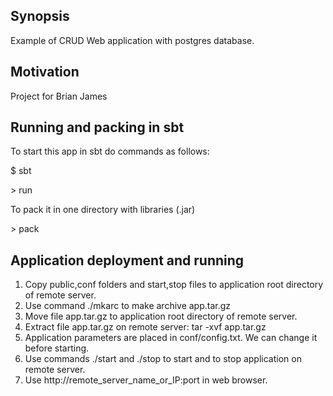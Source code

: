 ## Synopsis

Example of CRUD Web application with postgres database.
  
## Motivation  

Project for Brian James 

## Running and packing in sbt

To start this app in sbt do commands as follows:

$ sbt

\> run

To pack it in one directory with libraries (.jar) 

\> pack

## Application deployment and running

1. Copy public,conf folders and start,stop files to application root directory of remote server.
2. Use command ./mkarc to make archive app.tar.gz
3. Move file app.tar.gz to application root directory of remote server.
4. Extract file app.tar.gz on remote server: tar -xvf app.tar.gz
5. Application parameters are placed in conf/config.txt. We can change it before starting.  
6. Use commands ./start and ./stop to start and to stop application on remote server.
7. Use http://remote_server_name_or_IP:port in web browser. 